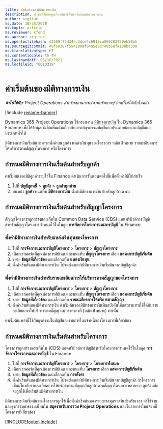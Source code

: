 ```yaml
---
title: ค่าเริ่มต้นของมิติทางการเงิน
description: หัวข้อนี้ให้ข้อมูลเกี่ยวกับวิธีตั้งค่าเริ่มต้นมิติทางการเงิน
author: sigitac
ms.date: 10/26/2020
ms.topic: article
ms.reviewer: kfend
ms.author: sigitac
ms.openlocfilehash: d2509f74d34ac3dce4c6915ca860283750eb50b1
ms.sourcegitcommit: 40f68387f594180af64a5e5c748b6efa188bd300
ms.translationtype: HT
ms.contentlocale: th-TH
ms.lasthandoff: 05/10/2021
ms.locfileid: "6013329"
---
```

# <a name="financial-dimension-defaults"></a>ค่าเริ่มต้นของมิติทางการเงิน

_**นำไปใช้กับ:** Project Operations สำหรับสถานการณ์ตามทรัพยากร/วัสดุที่ไม่ได้เก็บในคลัง_

[!include [rename-banner](~/includes/cc-data-platform-banner.md)]

Dynamics 365 Project Operations ใช้กรอบงาน [มิติทางการเงิน](/dynamics365/finance/general-ledger/financial-dimensions) ใน Dynamics 365 Finance เพื่อให้ข้อมูลเชิงลึกเพิ่มเติมเกี่ยวกับการทำธุรกรรมบัญชีแยกประเภทย่อยและบัญชีแยกประเภททั่วไป

มิติทางการเงินเริ่มต้นสามารถตั้งค่าบนลูกค้า แหล่งเงินทุนของโครงการ หลักเป้าหมาย รายละเอียดการให้บริการตามสัญญาโครงการ หรือโครงการ

## <a name="define-default-financial-dimensions-for-a-customer"></a>กำหนดมิติทางการเงินเริ่มต้นสำหรับลูกค้า

ค่าเริ่มต้นของมิติลูกค้าระบุไว้ใน Finance ดำเนินการขั้นตอนต่อไปนี้เพื่อตั้งค่ามิติให้สำเร็จ

1. ไปที่ **บัญชีลูกหนี้** > **ลูกค้า** > **ลูกค้าทุกท่าน**
2. บนหน้า **ลูกค้า** บนแท็บ **มิติทางการเงิน** ตั้งค่ามิติทางการเงินสำหรับลูกค้าเฉพาะ

## <a name="define-default-financial-dimensions-for-project-contracts"></a>กำหนดมิติทางการเงินเริ่มต้นสำหรับสัญญาโครงการ

สัญญาโครงการถูกสร้างและเก็บใน Common Data Service (CDS) แอตทริบิวต์การบัญชีสำหรับสัญญาโครงการกำหนดไว้ในโมดูล **การจัดการโครงการและการบัญชี** ใน Finance

### <a name="set-financial-dimensions-for-a-project-funding-source"></a>ตั้งค่ามิติทางการเงินสำหรับแหล่งเงินทุนของโครงการ

1. ไปที่ **การจัดการและการบัญชีโครงการ** > **โครงการ** > **สัญญาโครงการ**
2. เลือกเรกคอร์ดที่คุณต้องการอัปเดต และบนแท็บ **สัญญาโครงการ** เลือก **แสดงการบัญชีเริ่มต้น**
3. ขยาย **ข้อมูลที่เกี่ยวข้อง** และเลือกแท็บ **แหล่งเงินทุน**
4. ตั้งค่าเริ่มต้นของมิติทางการเงิน โปรดสังเกตว่ามิติทางการเงินเริ่มต้นจากบัญชีลูกค้า

### <a name="set-financial-dimensions-for-a-project-contract-line"></a>ตั้งค่ามิติทางการเงินสำหรับรายละเอียดการให้บริการตามสัญญาของโครงการ

1. ไปที่ **การจัดการและการบัญชีโครงการ** > **โครงการ** > **สัญญาโครงการ**
2. เลือกเรกคอร์ดที่คุณต้องการอัปเดต และบนแท็บ **สัญญาโครงการ** เลือก **แสดงการบัญชีเริ่มต้น**
3. ขยาย **ข้อมูลที่เกี่ยวข้อง** และเลือกแท็บ **รายละเอียดการให้บริการตามสัญญา**
4. ตั้งค่าเริ่มต้นของมิติทางการเงิน ค่าเริ่มต้นของมิติทางการเงินมีผลบังคับใช้และสามารถใช้ได้กับรายละเอียดการให้บริการตามสัญญาแบบราคาคงที่ (หลักเป้าหมาย) เท่านั้น

ค่าเริ่มต้นเหล่านี้ใช้กับธุรกรรมในบัญชีและรายการใบแจ้งหนี้ของโครงการที่เกี่ยวข้อง

## <a name="define-default-financial-dimensions-for-projects"></a>กำหนดมิติทางการเงินเริ่มต้นสำหรับโครงการ

โครงการถูกสร้างและเก็บใน (CDS) แอตทริบิวต์การบัญชีสำหรับโครงการกำหนดไว้ในโมดูล **การจัดการโครงการและการบัญชี** ใน Finance

1. ไปที่ **การจัดการและการบัญชีโครงการ** > **โครงการ** > **โครงการทั้งหมด**
2. เลือกเรกคอร์ดที่คุณต้องการอัปเดต และบนแท็บ **โครงการ** เลือก **แสดงการบัญชีเริ่มต้น**
3. ขยาย **ข้อมูลที่เกี่ยวข้อง** และเลือกแท็บ **การตั้งค่า**
4. ตั้งค่าเริ่มต้นของมิติทางการเงิน โปรดสังเกตว่ามิติทางการเงินเริ่มต้นจากบัญชีลูกค้า ถ้าโครงการเชื่อมโยงกับรายละเอียดการให้บริการตามสัญญากับลูกค้าตามสัญญาโครงการหลายราย ลูกค้าหลักจะถูกใช้เพื่อเริ่มต้นมิติทางการเงิน

มิติทางการเงินเริ่มต้นของโครงการถูกใช้เพื่อตั้งค่าเริ่มต้นของรายการสมุดรายวันสำหรับเวลา ค่าใช้จ่าย และธุรกรรมค่าธรรมเนียมใน **สมุดรายวันการรวม Project Operations** และในรายการใบแจ้งหนี้โครงการที่เกี่ยวข้อง


[!INCLUDE[footer-include](../includes/footer-banner.md)]